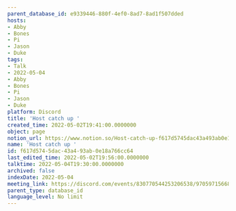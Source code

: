 ```yaml
---
parent_database_id: e9339446-880f-4ef0-8ad7-8ad1f507dded
hosts:
- Abby
- Bones
- Pi
- Jason
- Duke
tags:
- Talk
- 2022-05-04
- Abby
- Bones
- Pi
- Jason
- Duke
platform: Discord
title: 'Host catch up '
created_time: 2022-05-02T19:41:00.0000000
object: page
notion_url: https://www.notion.so/Host-catch-up-f617d5745dac43a493ab0e18a766cc64
name: 'Host catch up '
id: f617d574-5dac-43a4-93ab-0e18a766cc64
last_edited_time: 2022-05-02T19:56:00.0000000
talktime: 2022-05-04T19:30:00.0000000
archived: false
indexDate: 2022-05-04
meeting_link: https://discord.com/events/830770544253206538/970597156681568276
parent_type: database_id
language_level: No limit
---
```





